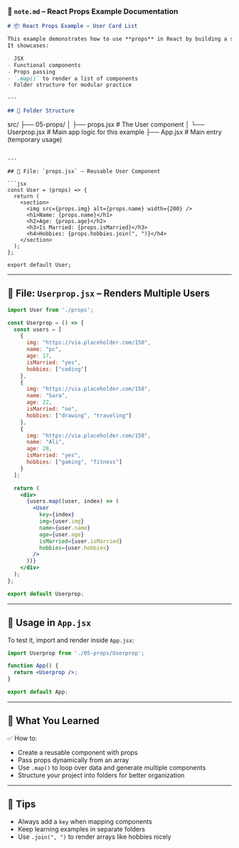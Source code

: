 ### 📘 `note.md` – React Props Example Documentation

```md
# 📦 React Props Example – User Card List

This example demonstrates how to use **props** in React by building a simple **User Card List**.  
It showcases:

- JSX
- Functional components
- Props passing
- `.map()` to render a list of components
- Folder structure for modular practice

---

## 📁 Folder Structure

```

src/
├── 05-props/
│   ├── props.jsx              # The User component
│   └── Userprop.jsx    # Main app logic for this example
├── App.jsx                    # Main entry (temporary usage)

````

---

## 📄 File: `props.jsx` – Reusable User Component

```jsx
const User = (props) => {
  return (
    <section>
      <img src={props.img} alt={props.name} width={200} />
      <h1>Name: {props.name}</h1>
      <h2>Age: {props.age}</h2>
      <h3>Is Married: {props.isMarried}</h3>
      <h4>Hobbies: {props.hobbies.join(", ")}</h4>
    </section>
  );
};

export default User;
````

---

## 📄 File: `Userprop.jsx` – Renders Multiple Users

```jsx
import User from './props';

const Userprop = () => {
  const users = [
    {
      img: "https://via.placeholder.com/150",
      name: "pc",
      age: 17,
      isMarried: "yes",
      hobbies: ["coding"]
    },
    {
      img: "https://via.placeholder.com/150",
      name: "Sara",
      age: 22,
      isMarried: "no",
      hobbies: ["drawing", "traveling"]
    },
    {
      img: "https://via.placeholder.com/150",
      name: "Ali",
      age: 28,
      isMarried: "yes",
      hobbies: ["gaming", "fitness"]
    }
  ];

  return (
    <div>
      {users.map((user, index) => (
        <User
          key={index}
          img={user.img}
          name={user.name}
          age={user.age}
          isMarried={user.isMarried}
          hobbies={user.hobbies}
        />
      ))}
    </div>
  );
};

export default Userprop;
```

---

## 🧪 Usage in `App.jsx`

To test it, import and render inside `App.jsx`:

```jsx
import Userprop from './05-props/Userprop';

function App() {
  return <Userprop />;
}

export default App;
```

---

## 🎯 What You Learned

✅ How to:

* Create a reusable component with props
* Pass props dynamically from an array
* Use `.map()` to loop over data and generate multiple components
* Structure your project into folders for better organization

---

## 📝 Tips

* Always add a `key` when mapping components
* Keep learning examples in separate folders
* Use `.join(", ")` to render arrays like hobbies nicely

```